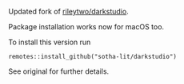 Updated fork of [rileytwo/darkstudio](https://github.com/rileytwo/darkstudio).

Package installation works now for macOS too.

To install this version run 
```
remotes::install_github("sotha-lit/darkstudio")
```
See original for further details.
